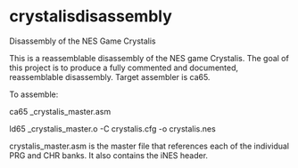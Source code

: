 # crystalisdisassembly
Disassembly of the NES Game Crystalis

This is a reassemblable disassembly of the NES game Crystalis. The goal of this project is to produce a fully commented and documented, reassemblable disassembly. Target assembler is ca65.

To assemble:

ca65 _crystalis_master.asm

ld65 _crystalis_master.o -C crystalis.cfg -o crystalis.nes

crystalis_master.asm is the master file that references each of the individual PRG and CHR banks. It also contains the iNES header.
